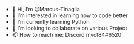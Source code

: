 - 👋 Hi, I’m @Marcus-Tinaglia
- 👀 I’m interested in learning how to code better
- 🌱 I’m currently learning Python
- 💞️ I’m looking to collaborate on various Project
- 📫 How to reach me: Discord mvct84#6520


